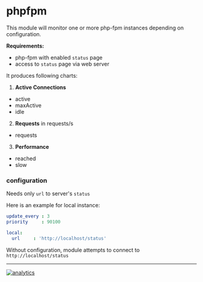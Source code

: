 # phpfpm

This module will monitor one or more php-fpm instances depending on configuration.

**Requirements:**

-   php-fpm with enabled `status` page
-   access to `status` page via web server

It produces following charts:

1.  **Active Connections**

-   active
-   maxActive
-   idle

2.  **Requests** in requests/s

-   requests

3.  **Performance**

-   reached
-   slow

### configuration

Needs only `url` to server's `status`

Here is an example for local instance:

```yaml
update_every : 3
priority     : 90100

local:
  url     : 'http://localhost/status'
```

Without configuration, module attempts to connect to `http://localhost/status`

- - -

[![analytics](https://www.google-analytics.com/collect?v=1&aip=1&t=pageview&_s=1&ds=github&dr=https%3A%2F%2Fgithub.com%2Fnetdata%2Fnetdata&dl=https%3A%2F%2Fmy-netdata.io%2Fgithub%2Fcollectors%2Fpython.d.plugin%2Fphpfpm%2FREADME&_u=MAC~&cid=5792dfd7-8dc4-476b-af31-da2fdb9f93d2&tid=UA-64295674-3)](<>)
